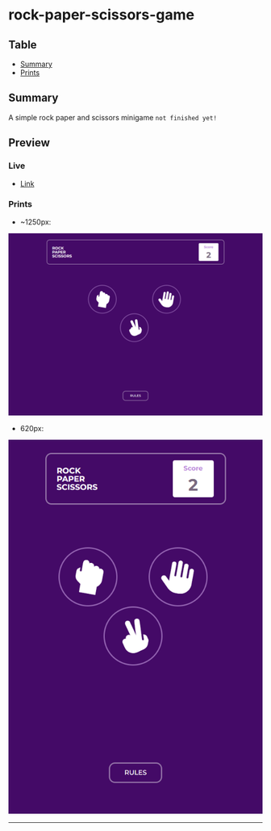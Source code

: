 # rock-paper-scissors-game

## Table

-   [Summary](#sumary)
-   [Prints](#prints)

## Summary

A simple rock paper and scissors minigame ``` not finished yet! ```

## Preview

### Live

- [Link](https://ny-rts-minigame.herokuapp.com)

### Prints

-   ~1250px:

<p align="center"> 
    <img src="public/images/preview/1286px%20width.png">
</p>

-   620px:

<p align="center"> 
    <img src="public/images/preview/620px%20width.png">
</p>

---
